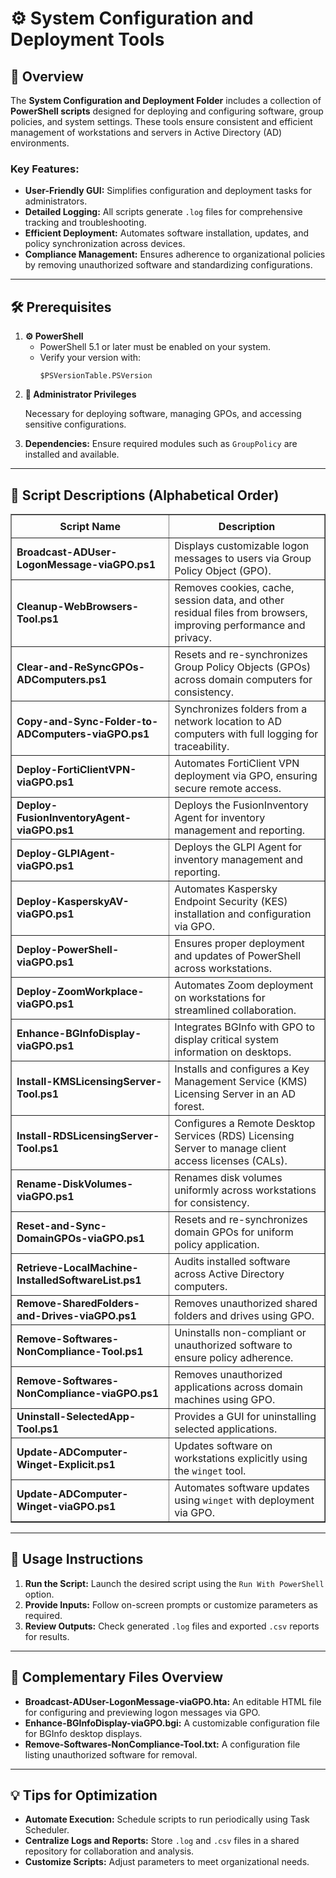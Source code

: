 <div>
  <h1>⚙️ System Configuration and Deployment Tools</h1>

  <h2>📝 Overview</h2>
  <p>
    The <strong>System Configuration and Deployment Folder</strong> includes a collection of 
    <strong>PowerShell scripts</strong> designed for deploying and configuring software, group policies, and system settings. 
    These tools ensure consistent and efficient management of workstations and servers in Active Directory (AD) environments.
  </p>

  <h3>Key Features:</h3>
  <ul>
    <li><strong>User-Friendly GUI:</strong> Simplifies configuration and deployment tasks for administrators.</li>
    <li><strong>Detailed Logging:</strong> All scripts generate <code>.log</code> files for comprehensive tracking and troubleshooting.</li>
    <li><strong>Efficient Deployment:</strong> Automates software installation, updates, and policy synchronization across devices.</li>
    <li><strong>Compliance Management:</strong> Ensures adherence to organizational policies by removing unauthorized software and standardizing configurations.</li>
  </ul>

  <hr />

  <h2>🛠️ Prerequisites</h2>
  <ol>
    <li>
      <strong>⚙️ PowerShell</strong>
      <ul>
        <li>PowerShell 5.1 or later must be enabled on your system.</li>
        <li>Verify your version with:
          <pre><code>$PSVersionTable.PSVersion</code></pre>
        </li>
      </ul>
    </li>
    <li>
      <strong>🔑 Administrator Privileges</strong>
      <p>Necessary for deploying software, managing GPOs, and accessing sensitive configurations.</p>
    </li>
    <li>
      <strong>Dependencies:</strong> Ensure required modules such as <code>GroupPolicy</code> are installed and available.</li>
  </ol>

  <hr />

  <h2>📄 Script Descriptions (Alphabetical Order)</h2>
  <table border="1" style="border-collapse: collapse; width: 100%;">
  <thead>
    <tr>
      <th style="padding: 8px;">Script Name</th>
      <th style="padding: 8px;">Description</th>
    </tr>
  </thead>
  <tbody>
    <tr>
      <td><strong>Broadcast-ADUser-LogonMessage-viaGPO.ps1</strong></td>
      <td>Displays customizable logon messages to users via Group Policy Object (GPO).</td>
    </tr>
    <tr>
      <td><strong>Cleanup-WebBrowsers-Tool.ps1</strong></td>
      <td>Removes cookies, cache, session data, and other residual files from browsers, improving performance and privacy.</td>
    </tr>
    <tr>
      <td><strong>Clear-and-ReSyncGPOs-ADComputers.ps1</strong></td>
      <td>Resets and re-synchronizes Group Policy Objects (GPOs) across domain computers for consistency.</td>
    </tr>
    <tr>
      <td><strong>Copy-and-Sync-Folder-to-ADComputers-viaGPO.ps1</strong></td>
      <td>Synchronizes folders from a network location to AD computers with full logging for traceability.</td>
    </tr>
    <tr>
      <td><strong>Deploy-FortiClientVPN-viaGPO.ps1</strong></td>
      <td>Automates FortiClient VPN deployment via GPO, ensuring secure remote access.</td>
    </tr>
    <tr>
      <td><strong>Deploy-FusionInventoryAgent-viaGPO.ps1</strong></td>
      <td>Deploys the FusionInventory Agent for inventory management and reporting.</td>
    </tr>
    <tr>
      <td><strong>Deploy-GLPIAgent-viaGPO.ps1</strong></td>
      <td>Deploys the GLPI Agent for inventory management and reporting.</td>
    </tr>
    <tr>
      <td><strong>Deploy-KasperskyAV-viaGPO.ps1</strong></td>
      <td>Automates Kaspersky Endpoint Security (KES) installation and configuration via GPO.</td>
    </tr>
    <tr>
      <td><strong>Deploy-PowerShell-viaGPO.ps1</strong></td>
      <td>Ensures proper deployment and updates of PowerShell across workstations.</td>
    </tr>
    <tr>
      <td><strong>Deploy-ZoomWorkplace-viaGPO.ps1</strong></td>
      <td>Automates Zoom deployment on workstations for streamlined collaboration.</td>
    </tr>
    <tr>
      <td><strong>Enhance-BGInfoDisplay-viaGPO.ps1</strong></td>
      <td>Integrates BGInfo with GPO to display critical system information on desktops.</td>
    </tr>
    <tr>
      <td><strong>Install-KMSLicensingServer-Tool.ps1</strong></td>
      <td>Installs and configures a Key Management Service (KMS) Licensing Server in an AD forest.</td>
    </tr>
    <tr>
      <td><strong>Install-RDSLicensingServer-Tool.ps1</strong></td>
      <td>Configures a Remote Desktop Services (RDS) Licensing Server to manage client access licenses (CALs).</td>
    </tr>
    <tr>
      <td><strong>Rename-DiskVolumes-viaGPO.ps1</strong></td>
      <td>Renames disk volumes uniformly across workstations for consistency.</td>
    </tr>
    <tr>
      <td><strong>Reset-and-Sync-DomainGPOs-viaGPO.ps1</strong></td>
      <td>Resets and re-synchronizes domain GPOs for uniform policy application.</td>
    </tr>
    <tr>
      <td><strong>Retrieve-LocalMachine-InstalledSoftwareList.ps1</strong></td>
      <td>Audits installed software across Active Directory computers.</td>
    </tr>
    <tr>
      <td><strong>Remove-SharedFolders-and-Drives-viaGPO.ps1</strong></td>
      <td>Removes unauthorized shared folders and drives using GPO.</td>
    </tr>
    <tr>
      <td><strong>Remove-Softwares-NonCompliance-Tool.ps1</strong></td>
      <td>Uninstalls non-compliant or unauthorized software to ensure policy adherence.</td>
    </tr>
    <tr>
      <td><strong>Remove-Softwares-NonCompliance-viaGPO.ps1</strong></td>
      <td>Removes unauthorized applications across domain machines using GPO.</td>
    </tr>
    <tr>
      <td><strong>Uninstall-SelectedApp-Tool.ps1</strong></td>
      <td>Provides a GUI for uninstalling selected applications.</td>
    </tr>
    <tr>
      <td><strong>Update-ADComputer-Winget-Explicit.ps1</strong></td>
      <td>Updates software on workstations explicitly using the <code>winget</code> tool.</td>
    </tr>
    <tr>
      <td><strong>Update-ADComputer-Winget-viaGPO.ps1</strong></td>
      <td>Automates software updates using <code>winget</code> with deployment via GPO.</td>
    </tr>
  </tbody>
</table>

  <hr />

  <h2>🚀 Usage Instructions</h2>
  <ol>
    <li><strong>Run the Script:</strong> Launch the desired script using the <code>Run With PowerShell</code> option.</li>
    <li><strong>Provide Inputs:</strong> Follow on-screen prompts or customize parameters as required.</li>
    <li><strong>Review Outputs:</strong> Check generated <code>.log</code> files and exported <code>.csv</code> reports for results.</li>
  </ol>

  <hr />

  <h2>📄 Complementary Files Overview</h2>
  <ul>
    <li>
      <strong>Broadcast-ADUser-LogonMessage-viaGPO.hta:</strong> 
      An editable HTML file for configuring and previewing logon messages via GPO.
    </li>
    <li>
      <strong>Enhance-BGInfoDisplay-viaGPO.bgi:</strong> 
      A customizable configuration file for BGInfo desktop displays.
    </li>
    <li>
      <strong>Remove-Softwares-NonCompliance-Tool.txt:</strong> 
      A configuration file listing unauthorized software for removal.
    </li>
  </ul>

  <hr />

  <h2>💡 Tips for Optimization</h2>
  <ul>
    <li><strong>Automate Execution:</strong> Schedule scripts to run periodically using Task Scheduler.</li>
    <li><strong>Centralize Logs and Reports:</strong> Store <code>.log</code> and <code>.csv</code> files in a shared repository for collaboration and analysis.</li>
    <li><strong>Customize Scripts:</strong> Adjust parameters to meet organizational needs.</li>
  </ul>
</div>
